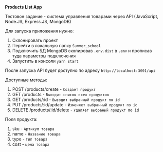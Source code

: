 **Products List App**

Тестовое задание - система управления товарами через API (JavaScript, Node.JS, Express.JS, MongoDB)

Для запуска приложения нужно:
1) Склонировать проект
2) Перейти в локальную папку `Summer_school`
3) Подключить БД MongoDB скопировав `.env.dist` в `.env` и прописав туда параметры подключения
4) Запустить в консоли `yarn start`


После запуска API будет доступно по адресу `http://localhost:3001/api`  

Доступные методы: 
1) POST /products/create - `Создает продукт`
2) GET /products - `Выводит список всех продуктов` 
3) GET /products/:id - `Выводит выбранный продукт по id`
4) PUT /products/:id/update - `Изменяет выбранный продукт по id`
5) DELETE /products/:id/delete - `Удаляет выбраный продукт по id`

Поля продукта: 
1) sku - `Артикул товара`
2) name - `Название товара`
3) type - `тип товара`
4) cost - `цена товара`
